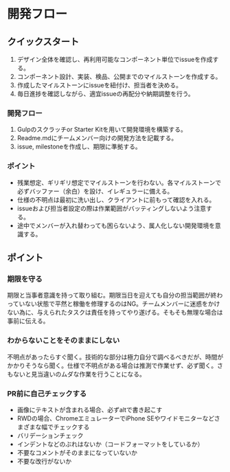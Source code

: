# 開発フロー

## クイックスタート

1. デザイン全体を確認し、再利用可能なコンポーネント単位でissueを作成する。
2. コンポーネント設計、実装、検品、公開までのマイルストーンを作成する。
3. 作成したマイルストーンにissueを紐付け、担当者を決める。
4. 毎日進捗を確認しながら、適宜issueの再配分や納期調整を行う。

### 開発フロー

1. Gulpのスクラッチor Starter Kitを用いて開発環境を構築する。
2. Readme.mdにチームメンバー向けの開発方法を記載する。
3. issue, milestoneを作成し、期限に準拠する。

### ポイント

* 残業想定、ギリギリ想定でマイルストーンを行わない。各マイルストーンで必ずバッファー（余白）を設け、イレギュラーに備える。
* 仕様の不明点は最初に洗い出し、クライアントに前もって確認を入れる。
* issueおよび担当者設定の際は作業範囲がバッティングしないよう注意する。
* 途中でメンバーが入れ替わっても困らないよう、属人化しない開発環境を意識する。

## ポイント

### 期限を守る

期限と当事者意識を持って取り組む。期限当日を迎えても自分の担当範囲が終わっていない状態で平然と稼働を修理するのはNG。チームメンバーに迷惑をかけない為に、与えられたタスクは責任を持ってやり遂げる。そもそも無理な場合は事前に伝える。

### わからないことをそのままにしない

不明点があったらすぐ聞く。技術的な部分は極力自分で調べるべきだが、時間がかかりそうなら聞く。仕様で不明点がある場合は推測で作業せず、必ず聞く。さもないと見当違いのムダな作業を行うことになる。

### PR前に自己チェックする

* 画像にテキストが含まれる場合、必ずaltで書き起こす
* RWDの場合、ChromeエミュレーターでiPhone SEやワイドモニターなどさまざまな幅でチェックする
* バリデーションチェック
* インデントなどのぶれはないか（コードフォーマットをしているか）
* 不要なコメントがそのままになっていないか
* 不要な改行がないか